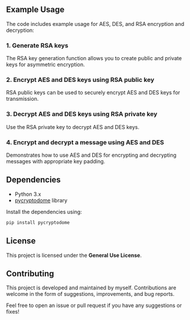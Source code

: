 ## Example Usage

The code includes example usage for AES, DES, and RSA encryption and decryption:

### 1. **Generate RSA keys**  
   The RSA key generation function allows you to create public and private keys for asymmetric encryption.

### 2. **Encrypt AES and DES keys using RSA public key**  
   RSA public keys can be used to securely encrypt AES and DES keys for transmission.

### 3. **Decrypt AES and DES keys using RSA private key**  
   Use the RSA private key to decrypt AES and DES keys.

### 4. **Encrypt and decrypt a message using AES and DES**  
   Demonstrates how to use AES and DES for encrypting and decrypting messages with appropriate key padding.

## Dependencies

- Python 3.x
- [pycryptodome](https://www.pycryptodome.org/) library

Install the dependencies using:

```bash
pip install pycryptodome
```

## License

This project is licensed under the **General Use License**.

## Contributing

This project is developed and maintained by myself. Contributions are welcome in the form of suggestions, improvements, and bug reports. 

Feel free to open an issue or pull request if you have any suggestions or fixes!

```
